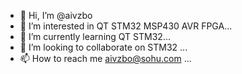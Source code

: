 - 👋 Hi, I’m @aivzbo
- 👀 I’m interested in QT STM32 MSP430 AVR FPGA...
- 🌱 I’m currently learning QT STM32...
- 💞️ I’m looking to collaborate on STM32 ...
- 📫 How to reach me aivzbo@sohu.com ...

<!---
aivzbo/aivzbo is a ✨ special ✨ repository because its `README.md` (this file) appears on your GitHub profile.
You can click the Preview link to take a look at your changes.
--->
